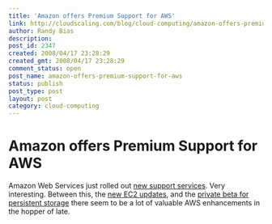 ```yaml
---
title: 'Amazon offers Premium Support for AWS'
link: http://cloudscaling.com/blog/cloud-computing/amazon-offers-premium-support-for-aws/
author: Randy Bias
description: 
post_id: 2347
created: 2008/04/17 23:28:29
created_gmt: 2008/04/17 23:28:29
comment_status: open
post_name: amazon-offers-premium-support-for-aws
status: publish
post_type: post
layout: post
category: cloud-computing
---
```


# Amazon offers Premium Support for AWS

Amazon Web Services just rolled out [new support services](http://www.amazon.com/gp/browse.html?node=566801011). Very interesting. Between this, the [new EC2 updates](http://developer.amazonwebservices.com/connect/ann.jspa?annID=295), and the [private beta for persistent storage](http://www.google.com/search?client=safari&rls=en-us&q=amazon+persistent+storage&ie=UTF-8&oe=UTF-8) there seem to be a lot of valuable AWS enhancements in the hopper of late.